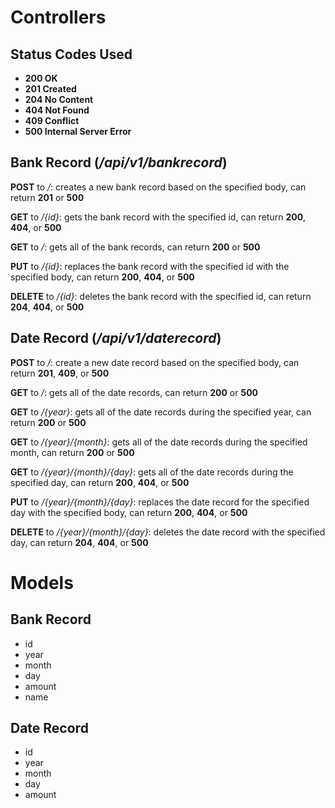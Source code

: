# Controllers

## Status Codes Used

- **200 OK**
- **201 Created**
- **204 No Content**
- **404 Not Found**
- **409 Conflict**
- **500 Internal Server Error**

## Bank Record (_/api/v1/bankrecord_)

**POST** to _/_: creates a new bank record based on the specified body, can return **201** or **500**

**GET** to _/{id}_: gets the bank record with the specified id, can return **200**, **404**, or **500**

**GET** to _/_: gets all of the bank records, can return **200** or **500**

**PUT** to _/{id}_: replaces the bank record with the specified id with the specified body, can return **200**, **404**, or **500**

**DELETE** to _/{id}_: deletes the bank record with the specified id, can return **204**, **404**, or **500**

## Date Record (_/api/v1/daterecord_)

**POST** to _/_: create a new date record based on the specified body, can return **201**, **409**, or **500**

**GET** to _/_: gets all of the date records, can return **200** or **500**

**GET** to _/{year}_: gets all of the date records during the specified year, can return **200** or **500**

**GET** to _/{year}/{month}_: gets all of the date records during the specified month, can return **200** or **500**

**GET** to _/{year}/{month}/{day}_: gets all of the date records during the specified day, can return **200**, **404**, or **500**

**PUT** to _/{year}/{month}/{day}_: replaces the date record for the specified day with the specified body, can return **200**, **404**, or **500**

**DELETE** to _/{year}/{month}/{day}_: deletes the date record with the specified day, can return **204**, **404**, or **500**

# Models

## Bank Record

- id
- year
- month
- day
- amount
- name

## Date Record

- id
- year
- month
- day
- amount
